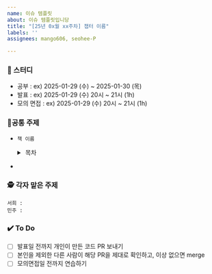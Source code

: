 ```yaml
---
name: 이슈 템플릿
about: 이슈 템플릿입니당
title: "[25년 0x월 xx주차] 챕터 이름"
labels: ''
assignees: mango606, seohee-P

---
```


### 🚀 스터디
- 공부 : ex) 2025-01-29 (수) ~ 2025-01-30 (목)
- 발표 : ex) 2025-01-29 (수) 20시 ~ 21시 (1h)
- 모의 면접 : ex) 2025-01-29 (수) 20시 ~ 21시 (1h)

###  🎯공통 주제
- `책 이름`
   <details>
  <summary>&nbsp;목차</summary>
  <div markdown="1">

      5.1 복잡도
         5.1.1 시간 복잡도
         5.1.2 공간 복잡도
         5.1.3 자료 구조에서의 시간 복잡도

  </div>
</details>

- 

### 🕵️ 각자 맡은 주제
```
서희 :
민주 :
```

### ✔️ To Do
- [ ] 발표일 전까지 개인이 만든 코드 PR 보내기
- [ ] 본인을 제외한 다른 사람이 해당 PR을 제대로 확인하고, 이상 없으면 merge
- [ ] 모의면접일 전까지 연습하기
